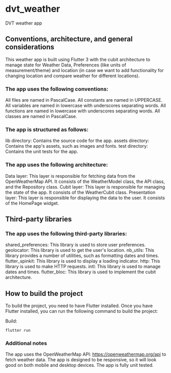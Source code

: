 # dvt_weather

DVT weather app

## Conventions, architecture, and general considerations
This weather app is built using Flutter 3 with the cubit architecture to manage state for Weather Data, Preferences (like units of measurement/theme) and location (in case we want to add functionality for changing location and compare weather for different locations).

### The app uses the following conventions:

All files are named in PascalCase.
All constants are named in UPPERCASE.
All variables are named in lowercase with underscores separating words.
All functions are named in lowercase with underscores separating words.
All classes are named in PascalCase.

### The app is structured as follows:

lib directory: Contains the source code for the app.
assets directory: Contains the app's assets, such as images and fonts.
test directory: Contains the unit tests for the app.

### The app uses the following architecture:

Data layer: This layer is responsible for fetching data from the OpenWeatherMap API. It consists of the WeatherModel class, the API class, and the Repository class.
Cubit layer: This layer is responsible for managing the state of the app. It consists of the WeatherCubit class.
Presentation layer: This layer is responsible for displaying the data to the user. It consists of the HomePage widget.

## Third-party libraries
### The app uses the following third-party libraries:

shared_preferences: This library is used to store user preferences.
geolocator: This library is used to get the user's location.
nb_utils: This library provides a number of utilities, such as formatting dates and times.
flutter_spinkit: This library is used to display a loading indicator.
http: This library is used to make HTTP requests.
intl: This library is used to manage dates and times.
flutter_bloc: This library is used to implement the cubit architecture.
## How to build the project
To build the project, you need to have Flutter installed. Once you have Flutter installed, you can run the following command to build the project:


Build:

    flutter run

### Additional notes
The app uses the OpenWeatherMap API: https://openweathermap.org/api to fetch weather data.
The app is designed to be responsive, so it will look good on both mobile and desktop devices.
The app is fully unit tested.

